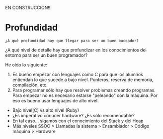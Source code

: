 
EN CONSTRUCCIÓN!!!

# Profundidad

```
¿A qué profundidad hay que llegar para ser un buen buceador?
```

¿A qué nivel de detalle hay que profundizar en los conocimientos del entorno para ser un buen programador?

He oído lo siguiente:
1. Es bueno empezar con lenguajes como C para que los alumnos entiendan lo que sucede a bajo nivel. Punteros, reserva de memoria, compilación, etc.
2. Para programar sólo hay que resolver problemas creando programas. Para empezar no es necesario estarse "peleando" con la máquina. Por eso es bueno usar lenguajes de alto nivel.

* Bajo nivel(C) vs alto nivel (Ruby)
* ¿Es imperativo conocer hardware? ¿Es sólo recomendable?
* En tal caso... sigamos con el conocimiento del Stack y del Heap
* Más niveles SSOO > Llamadas la sistema > Ensamblador > Código máquina > Hardware
